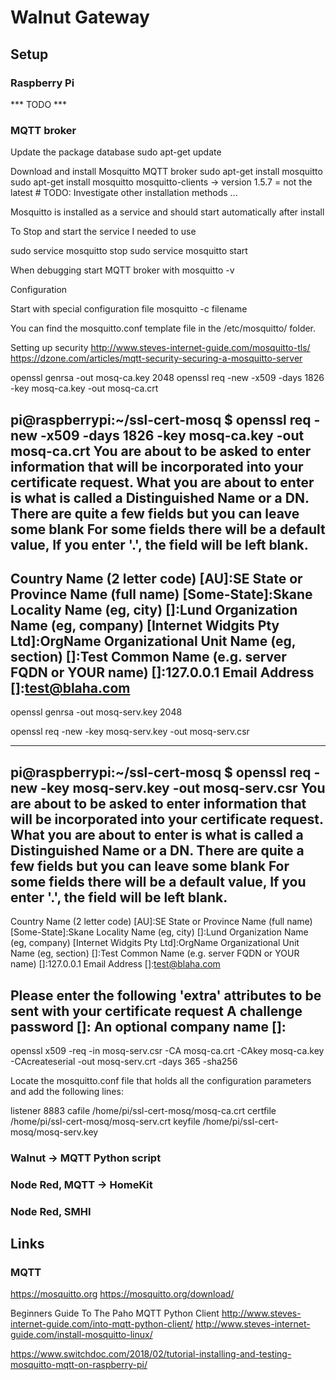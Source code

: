 # Walnut Gateway

## Setup

### Raspberry Pi
*** TODO ***

### MQTT broker
Update the package database
sudo apt-get update

Download and install Mosquitto MQTT broker
sudo apt-get install mosquitto
sudo apt-get install mosquitto mosquitto-clients
-> version 1.5.7 = not the latest # TODO: Investigate other installation methods ...

Mosquitto is installed as a service and should start automatically after install

To Stop and start the service I needed to use

sudo service mosquitto stop
sudo service mosquitto start

When debugging start MQTT broker with
mosquitto -v

Configuration

Start with special configuration file
mosquitto -c filename

You can find the mosquitto.conf template file in the /etc/mosquitto/ folder.

Setting up security
http://www.steves-internet-guide.com/mosquitto-tls/
https://dzone.com/articles/mqtt-security-securing-a-mosquitto-server

openssl genrsa -out mosq-ca.key 2048
openssl req -new -x509 -days 1826 -key mosq-ca.key -out mosq-ca.crt

pi@raspberrypi:~/ssl-cert-mosq $ openssl req -new -x509 -days 1826 -key mosq-ca.key -out mosq-ca.crt
You are about to be asked to enter information that will be incorporated
into your certificate request.
What you are about to enter is what is called a Distinguished Name or a DN.
There are quite a few fields but you can leave some blank
For some fields there will be a default value,
If you enter '.', the field will be left blank.
-----
Country Name (2 letter code) [AU]:SE
State or Province Name (full name) [Some-State]:Skane
Locality Name (eg, city) []:Lund
Organization Name (eg, company) [Internet Widgits Pty Ltd]:OrgName
Organizational Unit Name (eg, section) []:Test
Common Name (e.g. server FQDN or YOUR name) []:127.0.0.1
Email Address []:test@blaha.com
---

openssl genrsa -out mosq-serv.key 2048

openssl req -new -key mosq-serv.key -out mosq-serv.csr

---
pi@raspberrypi:~/ssl-cert-mosq $ openssl req -new -key mosq-serv.key -out mosq-serv.csr
You are about to be asked to enter information that will be incorporated
into your certificate request.
What you are about to enter is what is called a Distinguished Name or a DN.
There are quite a few fields but you can leave some blank
For some fields there will be a default value,
If you enter '.', the field will be left blank.
-----
Country Name (2 letter code) [AU]:SE
State or Province Name (full name) [Some-State]:Skane
Locality Name (eg, city) []:Lund
Organization Name (eg, company) [Internet Widgits Pty Ltd]:OrgName
Organizational Unit Name (eg, section) []:Test
Common Name (e.g. server FQDN or YOUR name) []:127.0.0.1
Email Address []:test@blaha.com

Please enter the following 'extra' attributes
to be sent with your certificate request
A challenge password []:
An optional company name []:
---

openssl x509 -req -in mosq-serv.csr -CA mosq-ca.crt -CAkey mosq-ca.key -CAcreateserial -out mosq-serv.crt -days 365 -sha256


Locate the mosquitto.conf file that holds all the configuration parameters and add the following lines:

listener 8883
cafile /home/pi/ssl-cert-mosq/mosq-ca.crt
certfile /home/pi/ssl-cert-mosq/mosq-serv.crt
keyfile /home/pi/ssl-cert-mosq/mosq-serv.key



### Walnut -> MQTT Python script

### Node Red, MQTT -> HomeKit

### Node Red, SMHI

## Links

### MQTT
https://mosquitto.org
https://mosquitto.org/download/

Beginners Guide To The Paho MQTT Python Client
http://www.steves-internet-guide.com/into-mqtt-python-client/
http://www.steves-internet-guide.com/install-mosquitto-linux/

https://www.switchdoc.com/2018/02/tutorial-installing-and-testing-mosquitto-mqtt-on-raspberry-pi/



